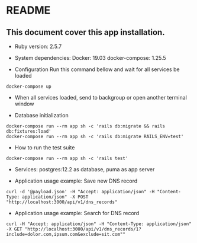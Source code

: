 # README
## This document cover this app installation.

* Ruby version: 2.5.7

* System dependencies:
Docker: 19.03
docker-compose: 1.25.5

* Configuration
Run this command bellow and wait for all services be loaded
```
docker-compose up
```
* When all services loaded, send to backgroup or open another terminal window

* Database initialization
```
docker-compose run --rm app sh -c 'rails db:migrate && rails db:fixtures:load'
docker-compose run --rm app sh -c 'rails db:migrate RAILS_ENV=test'
```

* How to run the test suite
```
docker-compose run --rm app sh -c 'rails test'
```

* Services: postgres:12.2 as database, puma as app server

* Application usage example: Save new DNS record
```
curl -d '@payload.json' -H "Accept: application/json" -H "Content-Type: application/json" -X POST "http://localhost:3000/api/v1/dns_records"
```
* Application usage example: Search for DNS record
```
curl -H "Accept: application/json" -H "Content-Type: application/json" -X GET "http://localhost:3000/api/v1/dns_records/1?include=dolor.com,ipsum.com&exclude=sit.com""
```
